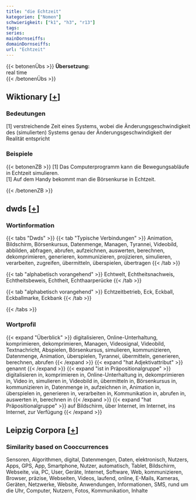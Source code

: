 ```yaml
---
title: "die Echtzeit"
kategorien: ["Nomen"]
schwierigkeit: ["k1", "h3", "r13"]
tags:
series:
mainDornseiffs:
domainDornseiffs:
url: "Echtzeit"
---
```


{{< betonenÜbs >}}
**Übersetzung:**  
real time  
{{< /betonenÜbs >}}

## Wiktionary [[+](https://de.wiktionary.org/wiki/Echtzeit)]

### Bedeutungen
[1] verstreichende Zeit eines Systems, wobei die Änderungsgeschwindigkeit des (simulierten) Systems genau der Änderungsgeschwindigkeit der Realität entspricht  

### Beispiele
{{< betonenZB >}}
[1] Das Computerprogramm kann die Bewegungsabläufe in Echtzeit simulieren.  
[1] Auf dem Handy bekommt man die Börsenkurse in Echtzeit.  

{{< /betonenZB >}}


## dwds [[+](https://www.dwds.de/wb/Echtzeit)]

### Wortinformation
{{< tabs "Dwds" >}}
{{< tab "Typische Verbindungen" >}}
Animation, Bildschirm, Börsenkursus, Datenmenge, Managen, Tyrannei, Videobild, abbilden, abfragen, abrufen, aufzeichnen, auswerten, berechnen, dekomprimieren, generieren, kommunizieren, projizieren, simulieren, verarbeiten, zugreifen, übermitteln, überspielen, übertragen
{{< /tab >}}

{{< tab "alphabetisch vorangehend" >}}
Echtwelt, Echtheitsnachweis, Echtheitsbeweis, Echtheit, Echthaarperücke
{{< /tab >}}

{{< tab "alphabetisch vorangehend" >}}
Echtzeitbetrieb, Eck, Eckball, Eckballmarke, Eckbank
{{< /tab >}}

{{< /tabs >}}

### Wortprofil
{{< expand "Überblick" >}} digitalisieren, Online-Unterhaltung, komprimieren, dekomprimieren, Managen, Videosignal, Videobild, Textnachricht, Abspielen, Börsenkursus, simulieren, kommunizieren, Datenmenge, Animation, überspielen, Tyrannei, übermitteln, generieren, berechnen, abrufen {{< /expand >}}
{{< expand "hat Adjektivattribut" >}} genannt {{< /expand >}}
{{< expand "ist in Präpositionalgruppe" >}} digitalisieren in, komprimieren in, Online-Unterhaltung in, dekomprimieren in, Video in, simulieren in, Videobild in, übermitteln in, Börsenkursus in, kommunizieren in, Datenmenge in, aufzeichnen in, Animation in, überspielen in, generieren in, verarbeiten in, Kommunikation in, abrufen in, auswerten in, berechnen in {{< /expand >}}
{{< expand "hat Präpositionalgruppe" >}} auf Bildschirm, über Internet, im Internet, ins Internet, zur Verfügung {{< /expand >}}

## Leipzig Corpora [[+](https://corpora.uni-leipzig.de/en/res?word=Echtzeit&corpusId=deu_newscrawl-public_2018)]


### Similarity based on Cooccurrences
Sensoren, Algorithmen, digital, Datenmengen, Daten, elektronisch, Nutzers, Apps, GPS, App, Smartphone, Nutzer, automatisch, Tablet, Bildschirm, Webseite, via, PC, User, Geräte, Internet, Software, Web, kommunizieren, Browser, präzise, Webseiten, Videos, laufend, online, E-Mails, Kameras, Geräten, Netzwerke, Website, Anwendungen, Informationen, SMS, rund um die Uhr, Computer, Nutzern, Fotos, Kommunikation, Inhalte

